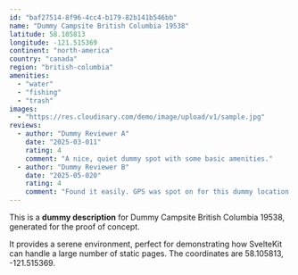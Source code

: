```yaml
---
id: "baf27514-8f96-4cc4-b179-82b141b546bb"
name: "Dummy Campsite British Columbia 19538"
latitude: 58.105813
longitude: -121.515369
continent: "north-america"
country: "canada"
region: "british-columbia"
amenities:
  - "water"
  - "fishing"
  - "trash"
images:
  - "https://res.cloudinary.com/demo/image/upload/v1/sample.jpg"
reviews:
  - author: "Dummy Reviewer A"
    date: "2025-03-011"
    rating: 4
    comment: "A nice, quiet dummy spot with some basic amenities."
  - author: "Dummy Reviewer B"
    date: "2025-05-020"
    rating: 4
    comment: "Found it easily. GPS was spot on for this dummy location."
---
```


This is a **dummy description** for Dummy Campsite British Columbia 19538, generated for the proof of concept.

It provides a serene environment, perfect for demonstrating how SvelteKit can handle a large number of static pages. The coordinates are 58.105813, -121.515369.

